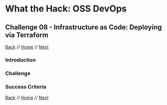 # What the Hack: OSS DevOps 

## Challenge 08 - Infrastructure as Code: Deploying via Terraform
[Back](challenge07.md) // [Home](../../readme.md) // [Next](challenge09.md)

### Introduction

<Intro>

### Challenge

<Detail Challenge>
   

### Success Criteria

<Detail Success>
   
[Back](challenge07.md) // [Home](../../readme.md) // [Next](challenge09.md)